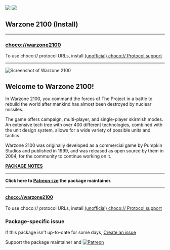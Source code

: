 [![](https://img.shields.io/chocolatey/v/warzone2100?color=green&label=warzone2100)](https://chocolatey.org/packages/warzone2100) [![](https://img.shields.io/chocolatey/dt/warzone2100)](https://chocolatey.org/packages/warzone2100)

## Warzone 2100 (Install)

---

### [choco://warzone2100](choco://warzone2100)
To use choco:// protocol URLs, install [(unofficial) choco:// Protocol support ](https://chocolatey.org/packages/choco-protocol-support)

---

![Screenshot of Warzone 2100](https://wz2100.net/static/img/wz2100-CAM_3A50.png)
	
## Welcome to Warzone 2100!

In Warzone 2100, you command the forces of The Project in a battle to rebuild the world after mankind has almost been destroyed by nuclear missiles.

The game offers campaign, multi-player, and single-player skirmish modes. An extensive tech tree with over 400 different technologies, combined with the unit design system, allows for a wide variety of possible units and tactics.

Warzone 2100 was originally developed as a commercial game by Pumpkin Studios and published in 1999, and was released as open source by them in 2004, for the community to continue working on it.	
	
**[PACKAGE NOTES](https://github.com/bcurran3/ChocolateyPackages/blob/master/warzone2100/readme.md)**	
    

---

**Click here to [Patreon-ize](https://www.patreon.com/bcurran3) the package maintainer.**

---

#### [choco://warzone2100](choco://warzone2100)
To use choco:// protocol URLs, install [(unofficial) choco:// Protocol support ](https://chocolatey.org/packages/choco-protocol-support)

### Package-specific issue
If this package isn't up-to-date for some days, [Create an issue](https://github.com/tunisiano187/Chocolatey-packages/issues/new/choose)

Support the package maintainer and [![Patreon](https://cdn.jsdelivr.net/gh/tunisiano187/Chocolatey-packages@d15c4e19c709e7148588d4523ffc6dd3cd3c7e5e/icons/patreon.png)](https://www.patreon.com/tunisiano)
